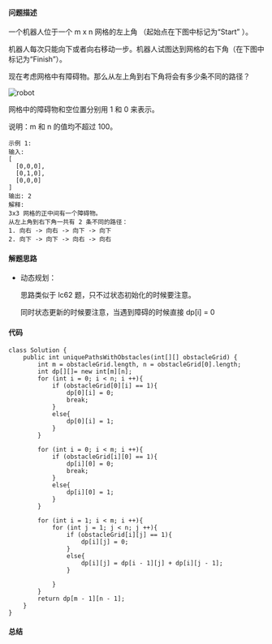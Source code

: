 #### 问题描述
一个机器人位于一个 m x n 网格的左上角 （起始点在下图中标记为“Start” ）。

机器人每次只能向下或者向右移动一步。机器人试图达到网格的右下角（在下图中标记为“Finish”）。

现在考虑网格中有障碍物。那么从左上角到右下角将会有多少条不同的路径？

![robot](https://assets.leetcode-cn.com/aliyun-lc-upload/uploads/2018/10/22/robot_maze.png)

网格中的障碍物和空位置分别用 1 和 0 来表示。

说明：m 和 n 的值均不超过 100。

    示例 1:
    输入:
    [
      [0,0,0],
      [0,1,0],
      [0,0,0]
    ]
    输出: 2
    解释:
    3x3 网格的正中间有一个障碍物。
    从左上角到右下角一共有 2 条不同的路径：
    1. 向右 -> 向右 -> 向下 -> 向下
    2. 向下 -> 向下 -> 向右 -> 向右

#### 解题思路

- 动态规划：

    思路类似于 lc62 题，只不过状态初始化的时候要注意。
    
    同时状态更新的时候要注意，当遇到障碍的时候直接 dp[i] = 0

#### 代码

    class Solution {
        public int uniquePathsWithObstacles(int[][] obstacleGrid) {
            int m = obstacleGrid.length, n = obstacleGrid[0].length;
            int dp[][]= new int[m][n];
            for (int i = 0; i < n; i ++){
                if (obstacleGrid[0][i] == 1){
                    dp[0][i] = 0;
                    break;
                }
                else{
                    dp[0][i] = 1;
                }
            }
    
            for (int i = 0; i < m; i ++){
                if (obstacleGrid[i][0] == 1){
                    dp[i][0] = 0;
                    break;
                }
                else{
                    dp[i][0] = 1;
                }
            }
    
            for (int i = 1; i < m; i ++){
                for (int j = 1; j < n; j ++){
                    if (obstacleGrid[i][j] == 1){
                        dp[i][j] = 0;
                    }
                    else{
                        dp[i][j] = dp[i - 1][j] + dp[i][j - 1];
                    }
                    
                }
            }
            return dp[m - 1][n - 1];
        }
    }

#### 总结